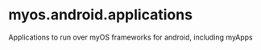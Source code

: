 myos.android.applications
=========================

Applications to run over myOS frameworks for android, including myApps
